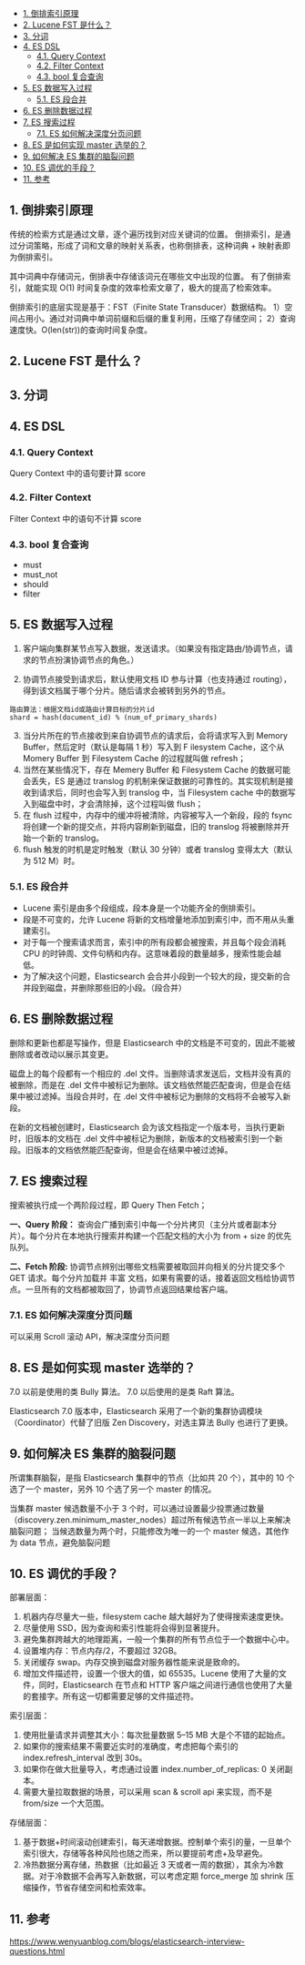 <!-- @import "[TOC]" {cmd="toc" depthFrom=1 depthTo=6 orderedList=false} -->

<!-- code_chunk_output -->

- [1. 倒排索引原理](#1-倒排索引原理)
- [2. Lucene FST 是什么？](#2-lucene-fst-是什么)
- [3. 分词](#3-分词)
- [4. ES DSL](#4-es-dsl)
  - [4.1. Query Context](#41-query-context)
  - [4.2. Filter Context](#42-filter-context)
  - [4.3. bool 复合查询](#43-bool-复合查询)
- [5. ES 数据写入过程](#5-es-数据写入过程)
  - [5.1. ES 段合并](#51-es-段合并)
- [6. ES 删除数据过程](#6-es-删除数据过程)
- [7. ES 搜索过程](#7-es-搜索过程)
  - [7.1. ES 如何解决深度分页问题](#71-es-如何解决深度分页问题)
- [8. ES 是如何实现 master 选举的？](#8-es-是如何实现-master-选举的)
- [9. 如何解决 ES 集群的脑裂问题](#9-如何解决-es-集群的脑裂问题)
- [10. ES 调优的手段？](#10-es-调优的手段)
- [11. 参考](#11-参考)

<!-- /code_chunk_output -->

## 1. 倒排索引原理

传统的检索方式是通过文章，逐个遍历找到对应关键词的位置。
倒排索引，是通过分词策略，形成了词和文章的映射关系表，也称倒排表，这种词典 + 映射表即为倒排索引。

其中词典中存储词元，倒排表中存储该词元在哪些文中出现的位置。
有了倒排索引，就能实现 O(1) 时间复杂度的效率检索文章了，极大的提高了检索效率。

倒排索引的底层实现是基于：FST（Finite State Transducer）数据结构。
1）空间占用小。通过对词典中单词前缀和后缀的重复利用，压缩了存储空间；
2）查询速度快。O(len(str))的查询时间复杂度。

## 2. Lucene FST 是什么？

## 3. 分词

## 4. ES DSL

### 4.1. Query Context

Query Context 中的语句要计算 score

### 4.2. Filter Context

Filter Context 中的语句不计算 score

### 4.3. bool 复合查询

- must
- must_not
- should
- filter

## 5. ES 数据写入过程

1. 客户端向集群某节点写入数据，发送请求。（如果没有指定路由/协调节点，请求的节点扮演协调节点的角色。）

2. 协调节点接受到请求后，默认使用文档 ID 参与计算（也支持通过 routing），得到该文档属于哪个分片。随后请求会被转到另外的节点。

```
路由算法：根据文档id或路由计算目标的分片id
shard = hash(document_id) % (num_of_primary_shards)
```

3. 当分片所在的节点接收到来自协调节点的请求后，会将请求写入到 Memory Buffer，然后定时（默认是每隔 1 秒）写入到 F ilesystem Cache，这个从 Momery Buffer 到 Filesystem Cache 的过程就叫做 refresh；
4. 当然在某些情况下，存在 Memery Buffer 和 Filesystem Cache 的数据可能会丢失，ES 是通过 translog 的机制来保证数据的可靠性的。其实现机制是接收到请求后，同时也会写入到 translog 中，当 Filesystem cache 中的数据写入到磁盘中时，才会清除掉，这个过程叫做 flush；
5. 在 flush 过程中，内存中的缓冲将被清除，内容被写入一个新段，段的 fsync 将创建一个新的提交点，并将内容刷新到磁盘，旧的 translog 将被删除并开始一个新的 translog。
6. flush 触发的时机是定时触发（默认 30 分钟）或者 translog 变得太大（默认为 512 M）时。

### 5.1. ES 段合并

- Lucene 索引是由多个段组成，段本身是一个功能齐全的倒排索引。
- 段是不可变的，允许 Lucene 将新的文档增量地添加到索引中，而不用从头重建索引。
- 对于每一个搜索请求而言，索引中的所有段都会被搜索，并且每个段会消耗 CPU 的时钟周、文件句柄和内存。这意味着段的数量越多，搜索性能会越低。
- 为了解决这个问题，Elasticsearch 会合并小段到一个较大的段，提交新的合并段到磁盘，并删除那些旧的小段。（段合并）

## 6. ES 删除数据过程

删除和更新也都是写操作，但是 Elasticsearch 中的文档是不可变的，因此不能被删除或者改动以展示其变更。

磁盘上的每个段都有一个相应的 .del 文件。当删除请求发送后，文档并没有真的被删除，而是在 .del 文件中被标记为删除。该文档依然能匹配查询，但是会在结果中被过滤掉。当段合并时，在 .del 文件中被标记为删除的文档将不会被写入新段。

在新的文档被创建时，Elasticsearch 会为该文档指定一个版本号，当执行更新时，旧版本的文档在 .del 文件中被标记为删除，新版本的文档被索引到一个新段。旧版本的文档依然能匹配查询，但是会在结果中被过滤掉。

## 7. ES 搜索过程

搜索被执行成一个两阶段过程，即 Query Then Fetch；

**一、Query 阶段：**
查询会广播到索引中每一个分片拷贝（主分片或者副本分片）。每个分片在本地执行搜索并构建一个匹配文档的大小为 from + size 的优先队列。

**二、Fetch 阶段:**
协调节点辨别出哪些文档需要被取回并向相关的分片提交多个 GET 请求。每个分片加载并 丰富 文档，如果有需要的话，接着返回文档给协调节点。一旦所有的文档都被取回了，协调节点返回结果给客户端。

### 7.1. ES 如何解决深度分页问题

可以采用 Scroll 滚动 API，解决深度分页问题

## 8. ES 是如何实现 master 选举的？

7.0 以前是使用的类 Bully 算法。
7.0 以后使用的是类 Raft 算法。

Elasticsearch 7.0 版本中，Elasticsearch 采用了一个新的集群协调模块（Coordinator）代替了旧版 Zen Discovery，对选主算法 Bully 也进行了更换。

## 9. 如何解决 ES 集群的脑裂问题

所谓集群脑裂，是指 Elasticsearch 集群中的节点（比如共 20 个），其中的 10 个选了一个 master，另外 10 个选了另一个 master 的情况。

当集群 master 候选数量不小于 3 个时，可以通过设置最少投票通过数量（discovery.zen.minimum_master_nodes）超过所有候选节点一半以上来解决脑裂问题；
当候选数量为两个时，只能修改为唯一的一个 master 候选，其他作为 data 节点，避免脑裂问题

## 10. ES 调优的手段？

部署层面：

1. 机器内存尽量大一些，filesystem cache 越大越好为了使得搜索速度更快。
2. 尽量使用 SSD，因为查询和索引性能将会得到显著提升。
3. 避免集群跨越大的地理距离，一般一个集群的所有节点位于一个数据中心中。
4. 设置堆内存：节点内存/2，不要超过 32GB。
5. 关闭缓存 swap。内存交换到磁盘对服务器性能来说是致命的。
6. 增加文件描述符，设置一个很大的值，如 65535。Lucene 使用了大量的文件，同时，Elasticsearch 在节点和 HTTP 客户端之间进行通信也使用了大量的套接字。所有这一切都需要足够的文件描述符。

索引层面：

1. 使用批量请求并调整其大小：每次批量数据 5–15 MB 大是个不错的起始点。
2. 如果你的搜索结果不需要近实时的准确度，考虑把每个索引的 index.refresh_interval 改到 30s。
3. 如果你在做大批量导入，考虑通过设置 index.number_of_replicas: 0 关闭副本。
4. 需要大量拉取数据的场景，可以采用 scan & scroll api 来实现，而不是 from/size 一个大范围。

存储层面：

1. 基于数据+时间滚动创建索引，每天递增数据。控制单个索引的量，一旦单个索引很大，存储等各种风险也随之而来，所以要提前考虑+及早避免。
2. 冷热数据分离存储，热数据（比如最近 3 天或者一周的数据），其余为冷数据。对于冷数据不会再写入新数据，可以考虑定期 force_merge 加 shrink 压缩操作，节省存储空间和检索效率。

## 11. 参考

https://www.wenyuanblog.com/blogs/elasticsearch-interview-questions.html
